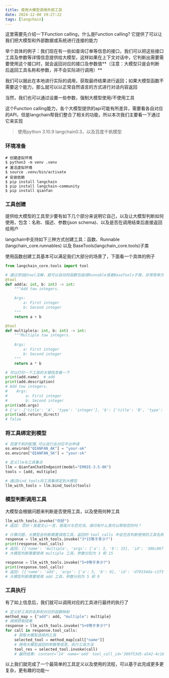 ```yaml
---
title: 使用大模型调用外部工具
date: 2024-12-08 19:27:22
tags: [langchain]
---
```


这里需要先介绍一下Function calling，什么是Function calling? 它提供了可以让我们把大模型和外部数据或系统进行连接的能力

举个具体的例子：我们现在有一些如查询订单等信息的接口，我们可以把这些接口工具及参数等详情信息提供给大模型，这样如果在上下文对话中，它判断出需要需要使用这个接口时，就会返回对应的接口及参数值**（注意：大模型只是会判断后返回工具名称和参数，并不会实际进行调用）**

我们可以据此在本地进行实际的调用，获取最终结果进行返回；如果大模型函数不需要这个能力，那么就可以以正常自然语言的方式进行对话内容返回

当然，我们也可以通过设置一些参数，强制大模型使用/不使用工具

这个Function calling能力，各个大模型提供的api可能有所差异，需要看各自对应的API，但是langchain帮我们整合了相关的功能，所以本次我们主要看一下通过它来实现

<!-- more -->

> 使用python 3.10.9    langchain0.3，以及百度千帆模型

### 环境准备

```shell
# 创建虚拟环境
$ python3 -m venv .venv
# 激活虚拟环境
$ source .venv/bin/activate
# 安装依赖
$ pip install langchain
$ pip install langchain-community
$ pip install qianfan
```

### 工具创建

提供给大模型的工具至少要有如下几个部分来说明它自己，以及让大模型判断如何使用，包含：名称、描述、参数(json schema)、以及是否在调用结束后直接返回给用户

langchain中支持如下三种方式创建工具：函数、Runnable (langchain_core.runnables) 以及 BaseTools(langchain_core.tools)子类

使用函数创建工具基本可以满足我们大部分的场景了，下面看一个具体的例子

```python
from langchain_core.tools import tool

# 通过添加@tool注解，就可以自动将函数包装成Runnable或者BaseTools子类，非常简单方便
@tool
def add(a: int, b: int) -> int:
    """Add tow integers.

    Args:
        a: First integer
        b: Second integer
    """
    return a + b

@tool
def multiple(a: int, b: int) -> int:
    """Multiple tow integers.
    
    Args:
        a: First integer
        b: Second integer
    """
    return a * b

# 可以打印一下工具的关键信息看一下
print(add.name)  # add
print(add.description)
# Add tow integers.
#    Args:
#        a: First integer
#        b: Second integer
print(add.args)
# {'a': {'title': 'A', 'type': 'integer'}, 'b': {'title': 'B', 'type': 'integer'}}
print(add.return_direct)
# false
```



### 将工具绑定到模型

```python
# 百度千帆的配置,可以自行去对应平台申请
os.environ["QIANFAN_AK"] = "your-ak"
os.environ["QIANFAN_SK"] = "your-sk"

# 定义llm与工具集合
llm = QianfanChatEndpoint(model="ERNIE-3.5-8K")
tools = [add, multiple]

# 通过bind_tools将工具集绑定到大模型
llm_with_tools = llm.bind_tools(tools)
```



### 模型判断调用工具

大模型会根据问题来判断是否使用工具，以及使用何种工具

```python
llm_with_tools.invoke("你好")
# 返回: 您好！我是文心一言，很高兴与您交流。请问有什么我可以帮助您的吗？

# 计算问题，大模型会判断需要调用工具，返回的 tool_calls 中会包含判断使用的工具名称及参数信息
response = llm_with_tools.invoke("3*15等于多少?")
print(response.tool_calls)
# 返回: [{'name': 'multiple', 'args': {'a': 3, 'b': 15}, 'id': '38bc867d-5f05-49f6-af13-f918f8e5c655', 'type': 'tool_call'}]
# 大模型判断需要使用 multiple 工具，参数分别为 3 和 15

response = llm_with_tools.invoke("5+9等于多少?")
print(response.tool_calls)
# 返回: [{'name': 'add', 'args': {'a': 5, 'b': 9}, 'id': 'd79334da-c2f3-4d3a-bceb-6e7207d86805', 'type': 'tool_call'}]
# 大模型判断需要使用 add 工具，参数分别为 5 和 9
```



### 工具执行

有了如上信息后，我们就可以调用对应的工具进行最终的执行了

```python
# 定义好工具的名称和对应的函数映射
method_map = {"add": add, "multiple": multiple}
# 调用获取结果
response = llm_with_tools.invoke("5+9等于多少?")
for call in response.tool_calls:
    # 获取大模型选择的工具
    selected_tool = method_map[call["name"]]
    # 使用大模型返回的参数等信息，执行工具方法
    tool_res = selected_tool.invoke(call)
    # 最终结果: content='14' name='add' tool_call_id='309f53d5-a542-4c18-904d-646d1d4f1b71'
```



以上我们就完成了一个最简单的工具定义以及使用的流程，可以基于此完成更多更复杂，更有趣的功能～

